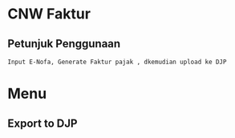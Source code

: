 # CNW Faktur
## Petunjuk Penggunaan



    Input E-Nofa, Generate Faktur pajak , dkemudian upload ke DJP
    

# Menu


## Export to DJP
<!--stackedit_data:
eyJoaXN0b3J5IjpbLTg2MTkyMDk4NSwxMjUyNTU1NDMwXX0=
-->